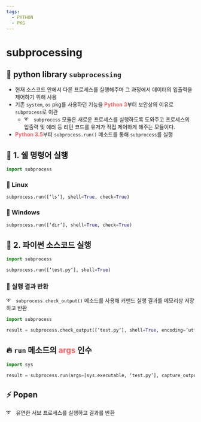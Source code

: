 ```yaml
---
tags:
  - PYTHON
  - PKG
---
```

# subprocessing
## 🎇 python library `subprocessing`
- 현재 소스코드 안에서 다른 프로세스를 실행해주며 그 과정에서 데이터의 입출력을 제어하기 위해 사용
- 기존 `system`, `os` pkg를 사용하던 기능을 <span style="color: rgb(255,97,97); font-weight: bold;">Python 3</span>부터 보안상의 이유로 `subprocess`로 이관
    - ➰　`subprocess` 모듈은 새로운 프로세스를 실행하도록 도와주고 프로세스의 입출력 및 에러 등 리턴 코드를 유저가 직접 제어하게 해주는 모듈이다.
- <span style="color: rgb(255,97,97); font-weight: bold;">Python 3.5</span>부터 `subprocess.run()` 메소드를 통해 `subprocess`를 실행

## 🎇 1. 쉘 명령어 실행
```python
import subprocess
```

### 📌 Linux
```python
subprocess.run([‘ls’], shell=True, check=True)
```
### 📌 Windows
```python
subprocess.run([‘dir’], shell=True, check=True)
```

## 🎇 2. 파이썬 소스코드 실행
```python
import subprocess

subprocess.run([‘test.py’], shell=True)
```

### 📌 실행 결과 반환
➰　`subprocess.check_output()` 메소드를 사용해 커맨드 실행 결과를 메모리상 저장하고 반환
```python
import subprocess

result = subprocess.check_output([‘test.py’], shell=True, encoding=’utf-8’)
```

## 🔥 `run` 메소드의 <span style="color: rgb(255,97,97); font-weight: bold;">args</span> 인수
```python
import sys

result = subprocess.run(args=[sys.executable, ‘test.py’], capture_output=True)
```

## ⚡ Popen
➰　유연한 서브 프로세스를 실행하고 결과를 반환
